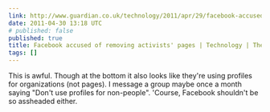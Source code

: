 ```yaml
---
link: http://www.guardian.co.uk/technology/2011/apr/29/facebook-accused-removing-activists-pages
date: 2011-04-30 13:18 UTC
# published: false
published: true
title: Facebook accused of removing activists' pages | Technology | The Guardian
tags: []
---
```


This is awful. Though at the bottom it also looks like they're using profiles for organizations (not pages). I message a group maybe once a month saying "Don't use profiles for non-people". 'Course, Facebook shouldn't be so assheaded either.
